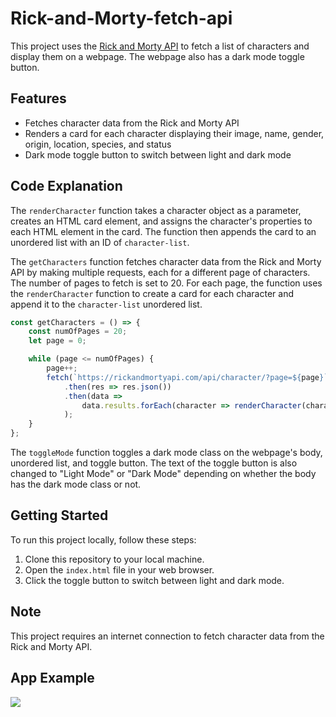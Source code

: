 # Rick-and-Morty-fetch-api

This project uses the [Rick and Morty API](https://rickandmortyapi.com/) to fetch a list of characters and display them on a webpage. The webpage also has a dark mode toggle button.

## Features

-   Fetches character data from the Rick and Morty API
-   Renders a card for each character displaying their image, name, gender, origin, location, species, and status
-   Dark mode toggle button to switch between light and dark mode

## Code Explanation

The `renderCharacter` function takes a character object as a parameter, creates an HTML card element, and assigns the character's properties to each HTML element in the card. The function then appends the card to an unordered list with an ID of `character-list`.

The `getCharacters` function fetches character data from the Rick and Morty API by making multiple requests, each for a different page of characters. The number of pages to fetch is set to 20. For each page, the function uses the `renderCharacter` function to create a card for each character and append it to the `character-list` unordered list.

```javascript
const getCharacters = () => {
    const numOfPages = 20;
    let page = 0;

    while (page <= numOfPages) {
        page++;
        fetch(`https://rickandmortyapi.com/api/character/?page=${page}`)
            .then(res => res.json())
            .then(data =>
                data.results.forEach(character => renderCharacter(character))
            );
    }
};
```

The `toggleMode` function toggles a dark mode class on the webpage's body, unordered list, and toggle button. The text of the toggle button is also changed to "Light Mode" or "Dark Mode" depending on whether the body has the dark mode class or not.

## Getting Started

To run this project locally, follow these steps:

1. Clone this repository to your local machine.
2. Open the `index.html` file in your web browser.
3. Click the toggle button to switch between light and dark mode.

## Note

This project requires an internet connection to fetch character data from the Rick and Morty API.

## App Example

![](https://github.com/RobertoMarungo/Rick-and-Morty-fetch-api/blob/main/Rick%20and%20morty%20Giph.gif)
